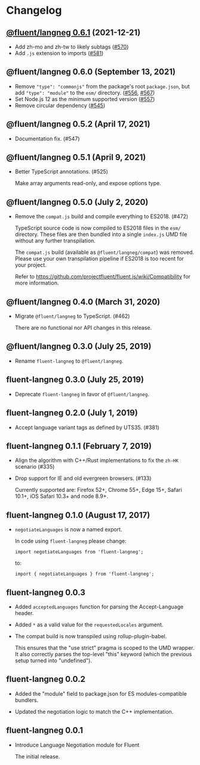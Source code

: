# Changelog

## [@fluent/langneg 0.6.1](https://github.com/projectfluent/fluent.js/compare/@fluent/langneg@0.6.0...@fluent/langneg@0.6.1) (2021-12-21)

  - Add zh-mo and zh-tw to likely subtags
    ([#570](https://github.com/projectfluent/fluent.js/pull/570))
  - Add `.js` extension to imports
    ([#581](https://github.com/projectfluent/fluent.js/pull/581))

## @fluent/langneg 0.6.0 (September 13, 2021)

  - Remove `"type": "commonjs"` from the package's root `package.json`, but add
    `"type": "module"` to the `esm/` directory.
    ([#556](https://github.com/projectfluent/fluent.js/pull/556),
    [#567](https://github.com/projectfluent/fluent.js/pull/567))
  - Set Node.js 12 as the minimum supported version
    ([#557](https://github.com/projectfluent/fluent.js/pull/557))
  - Remove circular dependency
    ([#545](https://github.com/projectfluent/fluent.js/pull/545))

## @fluent/langneg 0.5.2 (April 17, 2021)

  - Documentation fix. (#547)

## @fluent/langneg 0.5.1 (April 9, 2021)

  - Better TypeScript annotations. (#525)

    Make array arguments read-only, and expose options type.


## @fluent/langneg 0.5.0 (July 2, 2020)

  - Remove the `compat.js` build and compile everything to ES2018. (#472)

    TypeScript source code is now compiled to ES2018 files in the `esm/`
    directory. These files are then bundled into a single `index.js` UMD file
    without any further transpilation.

    The `compat.js` build (available as `@fluent/langneg/compat`) was removed.
    Please use your own transpilation pipeline if ES2018 is too recent for
    your project.

    Refer to https://github.com/projectfluent/fluent.js/wiki/Compatibility
    for more information.

## @fluent/langneg 0.4.0 (March 31, 2020)

  - Migrate `@fluent/langneg` to TypeScript. (#462)

    There are no functional nor API changes in this release.

## @fluent/langneg 0.3.0 (July 25, 2019)

  - Rename `fluent-langneg` to `@fluent/langneg`.

## fluent-langneg 0.3.0 (July 25, 2019)

  - Deprecate `fluent-langneg` in favor of `@fluent/langneg`.

## fluent-langneg 0.2.0 (July 1, 2019)

  - Accept language variant tags as defined by UTS35. (#381)

## fluent-langneg 0.1.1 (February 7, 2019)

  - Align the algorithm with C++/Rust implementations to fix the `zh-HK` scenario (#335)

  - Drop support for IE and old evergreen browsers. (#133)

    Currently supported are: Firefox 52+, Chrome 55+, Edge 15+, Safari 10.1+,
    iOS Safari 10.3+ and node 8.9+.

## fluent-langneg 0.1.0 (August 17, 2017)

  - `negotiateLanguages` is now a named export.

    In code using `fluent-langneg` please change:

        import negotiateLanguages from 'fluent-langneg';

    to:

        import { negotiateLanguages } from 'fluent-langneg';

## fluent-langneg 0.0.3

  - Added `acceptedLanguages` function for parsing the Accept-Language header.

  - Added `*` as a valid value for the `requestedLocales` argument.

  - The compat build is now transpiled using rollup-plugin-babel.

    This ensures that the "use strict" pragma is scoped to the UMD wrapper.  It
    also correctly parses the top-level "this" keyword (which the previous
    setup turned into "undefined").

## fluent-langneg 0.0.2

  - Added the "module" field to package.json for ES modules-compatible
    bundlers.

  - Updated the negotiation logic to match the C++ implementation.

## fluent-langneg 0.0.1

  - Introduce Language Negotiation module for Fluent

    The initial release.
